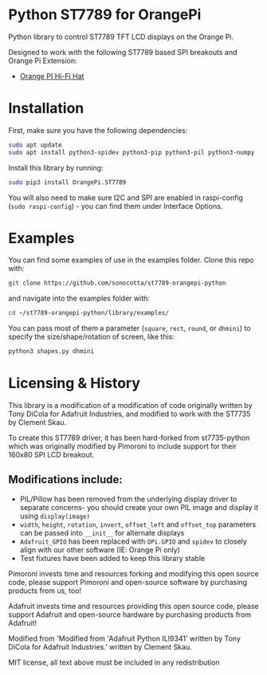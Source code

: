 # Python ST7789 for OrangePi

Python library to control ST7789 TFT LCD displays on the Orange Pi.

Designed to work with the following ST7789 based SPI breakouts and Orange Pi Extension:

- [Orange PI Hi-Fi Hat
](https://sonocotta.com/orange-pi-hi-fi-hat/)

# Installation

First, make sure you have the following dependencies:

````bash
sudo apt update
sudo apt install python3-spidev python3-pip python3-pil python3-numpy
````

Install this library by running:

````bash
sudo pip3 install OrangePi.ST7789
````

You will also need to make sure I2C and SPI are enabled in raspi-config (`sudo raspi-config`) - you can find them under Interface Options. 

# Examples

You can find some examples of use in the examples folder. Clone this repo with:

```bash
git clone https://github.com/sonocotta/st7789-orangepi-python
```

and navigate into the examples folder with:

```bash
cd ~/st7789-orangepi-python/library/examples/
```

You can pass most of them a parameter (`square`, `rect`, `round`, or `dhmini`) to specify the size/shape/rotation of screen, like this:

```bash
python3 shapes.py dhmini
```

# Licensing & History

This library is a modification of a modification of code originally written by Tony DiCola for Adafruit Industries, and modified to work with the ST7735 by Clement Skau.

To create this ST7789 driver, it has been hard-forked from st7735-python which was originally modified by Pimoroni to include support for their 160x80 SPI LCD breakout.

## Modifications include:

* PIL/Pillow has been removed from the underlying display driver to separate concerns- you should create your own PIL image and display it using `display(image)`
* `width`, `height`, `rotation`, `invert`, `offset_left` and `offset_top` parameters can be passed into `__init__` for alternate displays
* `Adafruit_GPIO` has been replaced with `OPi.GPIO` and `spidev` to closely align with our other software (IE: Orange Pi only)
* Test fixtures have been added to keep this library stable

Pimoroni invests time and resources forking and modifying this open source code, please support Pimoroni and open-source software by purchasing products from us, too!

Adafruit invests time and resources providing this open source code, please support Adafruit and open-source hardware by purchasing products from Adafruit!

Modified from 'Modified from 'Adafruit Python ILI9341' written by Tony DiCola for Adafruit Industries.' written by Clement Skau.

MIT license, all text above must be included in any redistribution
